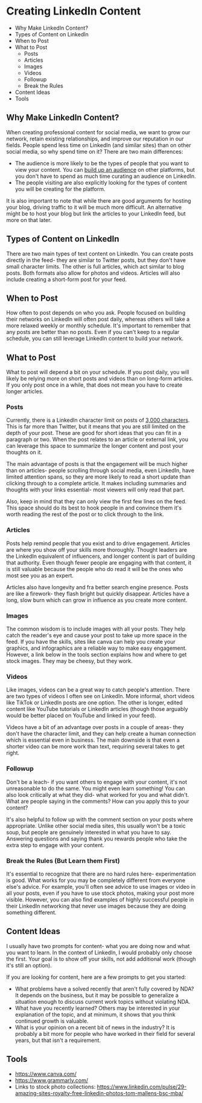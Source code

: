 # Creating LinkedIn Content

- Why Make LinkedIn Content?
- Types of Content on LinkedIn
- When to Post
- What to Post
  - Posts
  - Articles
  - Images
  - Videos
  - Followup
  - Break the Rules
- Content Ideas
- Tools

## Why Make LinkedIn Content?

When creating professional content for social media, we want to grow our network, retain existing relationships, and improve our reputation in our fields. People spend less time on LinkedIn (and similar sites) than on other social media, so why spend time on it? There are two main differences:

- The audience is more likely to be the types of people that you want to view your content. You can [build up an audience](https://www.linkedin.com/business/marketing/blog/linkedin-ads/get-proof-the-case-for-b2b-marketing-on-linkedin-infographic) on other platforms, but you don't have to spend as much time curating an audience on LinkedIn.
- The people visiting are also explicitly looking for the types of content you will be creating for the platform.

It is also important to note that while there are good arguments for hosting your blog, driving traffic to it will be much more difficult. An alternative might be to host your blog but link the articles to your LinkedIn feed, but more on that later.

## Types of Content on LinkedIn

There are two main types of text content on LinkedIn. You can create posts directly in the feed- they are similar to Twitter posts, but they don't have small character limits. The other is full articles, which act similar to blog posts. Both formats also allow for photos and videos. Articles will also include creating a short-form post for your feed.

## When to Post

How often to post depends on who you ask. People focused on building their networks on LinkedIn will often post daily, whereas others will take a more relaxed weekly or monthly schedule. It's important to remember that any posts are better than no posts. Even if you can't keep to a regular schedule, you can still leverage LinkedIn content to build your network.

## What to Post

What to post will depend a bit on your schedule. If you post daily, you will likely be relying more on short posts and videos than on long-form articles. If you only post once in a while, that does not mean you have to create longer articles.

### Posts

Currently, there is a LinkedIn character limit on posts of [3,000 characters](https://www.linkedin.com/pulse/maximum-character-limits-counts-linkedin-2018-eric-johnson/). This is far more than Twitter, but it means that you are still limited on the depth of your post. These are good for short ideas that you can fit in a paragraph or two. When the post relates to an article or external link, you can leverage this space to summarize the longer content and post your thoughts on it.

The main advantage of posts is that the engagement will be much higher than on articles- people scrolling through social media, even LinkedIn, have limited attention spans, so they are more likely to read a short update than clicking through to a complete article. It makes including summaries and thoughts with your links essential- most viewers will only read that part.

Also, keep in mind that they can only view the first few lines on the feed. This space should do its best to hook people in and convince them it's worth reading the rest of the post or to click through to the link.

### Articles

Posts help remind people that you exist and to drive engagement. Articles are where you show off your skills more thoroughly. Thought leaders are the LinkedIn equivalent of influencers, and longer content is part of building that authority. Even though fewer people are engaging with that content, it is still valuable because the people who do read it will be the ones who most see you as an expert.

Articles also have longevity and fra better search engine presence. Posts are like a firework- they flash bright but quickly disappear. Articles have a long, slow burn which can grow in influence as you create more content.

### Images

The common wisdom is to include images with all your posts. They help catch the reader's eye and cause your post to take up more space in the feed. If you have the skills, sites like canva can help you create your graphics, and infographics are a reliable way to make easy engagement. However, a link below in the tools section explains how and where to get stock images. They may be cheesy, but they work.

### Videos

Like images, videos can be a great way to catch people's attention. There are two types of videos I often see on LinkedIn. More informal, short videos like TikTok or LinkedIn posts are one option. The other is longer, edited content like YouTube tutorials or LinkedIn articles (though those arguably would be better placed on YouTube and linked in your feed).

Videos have a bit of an advantage over posts in a couple of areas- they don't have the character limit, and they can help create a human connection which is essential even in business. The main downside is that even a shorter video can be more work than text, requiring several takes to get right.

### Followup

Don't be a leach- if you want others to engage with your content, it's not unreasonable to do the same. You might even learn something! You can also look critically at what they did- what worked for you and what didn't. What are people saying in the comments? How can you apply this to your content?

It's also helpful to follow up with the comment section on your posts where appropriate. Unlike other social media sites, this usually won't be a toxic soup, but people are genuinely interested in what you have to say. Answering questions and saying thank you rewards people who take the extra step to engage with your content.

### Break the Rules (But Learn them First)

It's essential to recognize that there are no hard rules here- experimentation is good. What works for you may be completely different from everyone else's advice. For example, you'll often see advice to use images or video in all your posts, even if you have to use stock photos, making your post more visible. However, you can also find examples of highly successful people in their LinkedIn networking that never use images because they are doing something different.

## Content Ideas

I usually have two prompts for content- what you are doing now and what you want to learn. In the context of LinkedIn, I would probably only choose the first. Your goal is to show off your skills, not add additional work (though it's still an option).

If you are looking for content, here are a few prompts to get you started:

- What problems have a solved recently that aren't fully covered by NDA? It depends on the business, but it may be possible to generalize a situation enough to discuss current work topics without violating NDA.
- What have you recently learned? Others may be interested in your explanation of the topic, and at minimum, it shows that you think continued growth is valuable.
- What is your opinion on a recent bit of news in the industry? It is probably a bit more for people who have worked in their field for several years, but that isn't a requirement.

## Tools

- <https://www.canva.com/>
- <https://www.grammarly.com/>
- Links to stock photo collections: <https://www.linkedin.com/pulse/29-amazing-sites-royalty-free-linkedin-photos-tom-mallens-bsc-mba/>
